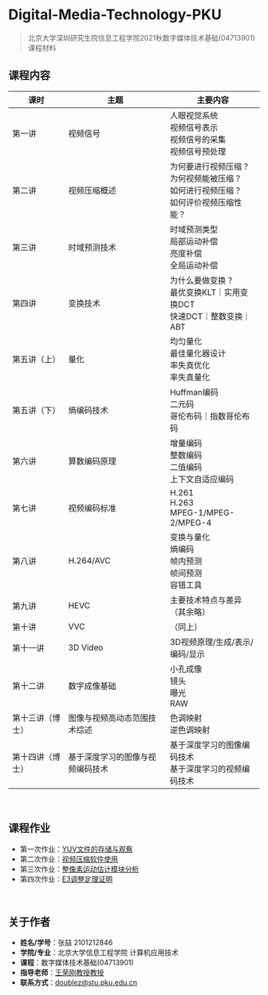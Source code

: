 # Digital-Media-Technology-PKU
>  北京大学深圳研究生院信息工程学院2021秋数字媒体技术基础(04713901)课程材料

## 课程内容

| 课时             | 主题                             | 主要内容                                                     |
| ---------------- | -------------------------------- | ------------------------------------------------------------ |
| 第一讲           | 视频信号                         | 人眼视觉系统<br />视频信号表示<br />视频信号的采集<br />视频信号预处理 |
| 第二讲           | 视频压缩概述                     | 为何要进行视频压缩？<br />为何视频能被压缩？<br />如何进行视频压缩？<br />如何评价视频压缩性能？ |
| 第三讲           | 时域预测技术                     | 时域预测类型<br />局部运动补偿<br />亮度补偿<br />全局运动补偿 |
| 第四讲           | 变换技术                         | 为什么要做变换？<br />最优变换KLT｜实用变换DCT<br />快速DCT｜整数变换｜ABT |
| 第五讲（上）     | 量化                             | 均匀量化<br />最佳量化器设计<br />率失真优化<br />率失真量化 |
| 第五讲（下）     | 熵编码技术                       | Huffman编码<br />二元码<br />哥伦布码｜指数哥伦布码          |
| 第六讲           | 算数编码原理                     | 增量编码<br />整数编码<br />二值编码<br />上下文自适应编码   |
| 第七讲           | 视频编码标准                     | H.261<br />H.263<br />MPEG-1/MPEG-2/MPEG-4                   |
| 第八讲           | H.264/AVC                        | 变换与量化<br />熵编码<br />帧内预测<br />帧间预测<br />容错工具 |
| 第九讲           | HEVC                             | 主要技术特点与差异（其余略）                                 |
| 第十讲           | VVC                              | （同上）                                                     |
| 第十一讲         | 3D Video                         | 3D视频原理/生成/表示/编码/显示                               |
| 第十二讲         | 数字成像基础                     | 小孔成像<br />镜头<br />曝光<br />RAW                        |
| 第十三讲（博士） | 图像与视频高动态范围技术综述     | 色调映射<br />逆色调映射                                     |
| 第十四讲（博士） | 基于深度学习的图像与视频编码技术 | 基于深度学习的图像编码技术<br />基于深度学习的视频编码技术   |

<br />

## 课程作业

- 第一次作业：[YUV文件的存储与观察](https://github.com/doubleZ0108/Digital-Media-Technology-PKU/tree/master/HW1-YUV)
- 第二次作业：[视频压缩软件使用](https://github.com/doubleZ0108/Digital-Media-Technology-PKU/tree/master/HW2-ITM)
- 第三次作业：[整像素运动估计模块分析](https://github.com/doubleZ0108/Digital-Media-Technology-PKU/tree/master/HW3-Motion_Estimation)
- 第四次作业：[E3调整定理证明](https://github.com/doubleZ0108/Digital-Media-Technology-PKU/tree/master/HW4-Arithmetric_Coding_E3)

<br />

## 关于作者

- **姓名/学号**：张喆 2101212846
- **学院/专业**：北京大学信息工程学院 计算机应用技术
- **课程**：数字媒体技术基础(04713901)
- **指导老师**：[王荣刚教授教授](http://www.ece.pku.edu.cn/info/1012/1090.htm)
- **联系方式**：[doublez@stu.pku.edu.cn](mailto:doublez@stu.pku.edu.cn)


